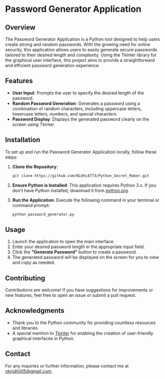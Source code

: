 # Password Generator Application
## Overview
The Password Generator Application is a Python tool designed to help users create strong and random passwords. With the growing need for online security, this application allows users to easily generate secure passwords tailored to their desired length and complexity. Using the Tkinter library for the graphical user interface, this project aims to provide a straightforward and efficient password generation experience.

## Features
- **User Input**: Prompts the user to specify the desired length of the password.
- **Random Password Generation**: Generates a password using a combination of random characters, including uppercase letters, lowercase letters, numbers, and special characters.
- **Password Display**: Displays the generated password clearly on the screen using Tkinter.

## Installation

To set up and run the Password Generator Application locally, follow these steps:

1. **Clone the Repository**:
   ```bash
   git clone https://github.com/Nidhi4773/Python_Secret_Maker.git
   ```

2. **Ensure Python is Installed**: This application requires Python 3.x. If you don't have Python installed, download it from [python.org](https://www.python.org/downloads/).

3. **Run the Application**:
   Execute the following command in your terminal or command prompt:
   ```bash
   python password_generator.py
   ```

## Usage
1. Launch the application to open the main interface.
2. Enter your desired password length in the appropriate input field.
3. Click the **"Generate Password"** button to create a password.
4. The generated password will be displayed on the screen for you to view and copy as needed.

## Contributing
Contributions are welcome! If you have suggestions for improvements or new features, feel free to open an issue or submit a pull request.

## Acknowledgments
- Thank you to the Python community for providing countless resources and libraries.
- A special mention to [Tkinter](https://docs.python.org/3/library/tkinter.html) for enabling the creation of user-friendly graphical interfaces in Python.

## Contact
For any inquiries or further information, please contact me at nknidhii05@gmail.com.

